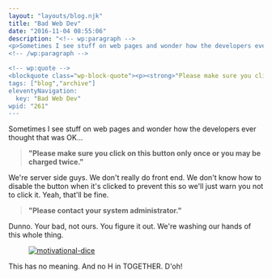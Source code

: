 ```yaml
---
layout: "layouts/blog.njk"
title: "Bad Web Dev"
date: "2016-11-04 08:55:06"
description: "<!-- wp:paragraph -->
<p>Sometimes I see stuff on web pages and wonder how the developers ever thought that was OK…</p>
<!-- /wp:paragraph -->

<!-- wp:quote -->
<blockquote class="wp-block-quote"><p><strong>"Please make sure you click on this button only once or you may be charged twice"
tags: ["blog","archive"]
eleventyNavigation:
  key: "Bad Web Dev"
wpid: "261"
---
```

<!-- wp:paragraph -->
<p>Sometimes I see stuff on web pages and wonder how the developers ever thought that was OK…</p>
<!-- /wp:paragraph -->

<!-- wp:quote -->
<blockquote class="wp-block-quote"><p><strong>"Please make sure you click on this button only once or you may be charged twice."</strong></p></blockquote>
<!-- /wp:quote -->

<!-- wp:paragraph -->
<p>We're server side guys. We don't really do front end. We don't know how to disable the button when it's clicked to prevent this so we'll just warn you not to click it. Yeah, that'll be fine.</p>
<!-- /wp:paragraph -->

<!-- wp:quote -->
<blockquote class="wp-block-quote"><p><strong>"Please contact your system administrator."</strong></p></blockquote>
<!-- /wp:quote -->

<!-- wp:paragraph -->
<p>Dunno. Your bad, not ours. You figure it out. We're washing our hands of this whole thing.</p>
<!-- /wp:paragraph -->

<!-- wp:image {"align":"left","id":267,"linkDestination":"custom"} -->
<div class="wp-block-image"><figure class="alignleft"><a href="/img/2016/11/motivational-dice.jpg"><img src="/img/2016/11/motivational-dice.jpg" alt="motivational-dice" class="wp-image-267"/></a></figure></div>
<!-- /wp:image -->

<p>This has no meaning. And no H in TOGETHER. D'oh!</p>
<p> </p>
<p><br /><br /></p>

<!-- wp:paragraph -->
<p></p>
<!-- /wp:paragraph -->